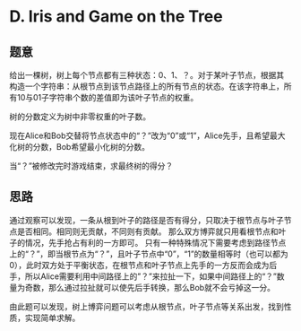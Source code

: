 # D. Iris and Game on the Tree



## 题意
给出一棵树，树上每个节点都有三种状态：0、1、？。对于某叶子节点，根据其构造一个字符串：从根节点到该节点路径上的所有节点的状态。在该字符串上，所有10与01子字符串个数的差值即为该叶子节点的权重。

树的分数定义为树中非零权重的叶子数。

现在Alice和Bob交替将节点状态中的“？”改为“0”或“1”，Alice先手，且希望最大化树的分数，Bob希望最小化树的分数。

当“？”被修改完时游戏结束，求最终树的得分？



## 思路
通过观察可以发现，一条从根到叶子的路径是否有得分，只取决于根节点与叶子节点是否相同。相同则无贡献，不同则有贡献。
那么双方博弈就只用看根节点和叶子的情况，先手抢占有利的一方即可。
只有一种特殊情况下需要考虑到路径节点上的“？”，即当根节点为“？”，且叶子节点中“0”，“1”的数量相等时（也可以都为0），此时双方处于平衡状态，在根节点和叶子节点上先手的一方反而会成为后手，所以Alice需要利用中间路径上的”？”来拉扯一下，如果中间路径上的“？”数量为奇数，那么通过拉扯就可以使先后手转换，那么Bob就不会亏掉这一分。

由此题可以发现，树上博弈问题可以考虑从根节点，叶子节点等关系出发，找到性质，实现简单求解。